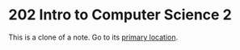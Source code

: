 # 202 Intro to Computer Science 2
This is a clone of a note. Go to its [primary location](../Cyber%20Operations/202%20Intro%20to%20Computer%20Science%20.md).